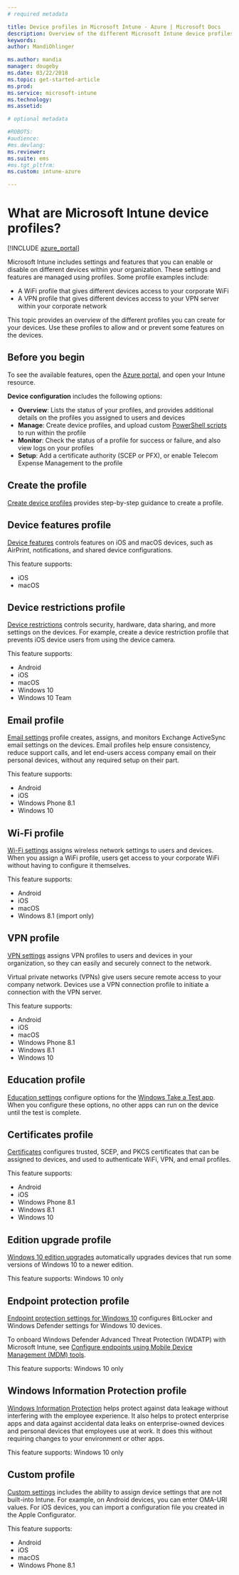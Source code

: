 ```yaml
---
# required metadata

title: Device profiles in Microsoft Intune - Azure | Microsoft Docs
description: Overview of the different Microsoft Intune device profiles, including features, restrictions, email, wifi, VPN, education, certificates, upgrade Windows 10, BitLocker and Windows defender, Windows Information Protection, and custom device configuration settings in the Azure portal. Use these profile to manage and protect data and devices in your company.
keywords:
author: MandiOhlinger

ms.author: mandia
manager: dougeby
ms.date: 03/22/2018
ms.topic: get-started-article
ms.prod:
ms.service: microsoft-intune
ms.technology:
ms.assetid:

# optional metadata

#ROBOTS:
#audience:
#ms.devlang:
ms.reviewer:
ms.suite: ems
#ms.tgt_pltfrm:
ms.custom: intune-azure

---
```


# What are Microsoft Intune device profiles?

[!INCLUDE [azure_portal](./includes/azure_portal.md)]

Microsoft Intune includes settings and features that you can enable or disable on different devices within your organization. These settings and features are managed using profiles. Some profile examples include: 

- A WiFi profile that gives different devices access to your corporate WiFi
- A VPN profile that gives different devices access to your VPN server within your corporate network

This topic provides an overview of the different profiles you can create for your devices. Use these profiles to allow and or prevent some features on the devices.

## Before you begin
To see the available features, open the [Azure portal](https://portal.azure.com), and open your Intune resource. 

**Device configuration** includes the following options:

- **Overview**: Lists the status of your profiles, and provides additional details on the profiles you assigned to users and devices
- **Manage**: Create device profiles, and upload custom [PowerShell scripts](intune-management-extension.md) to run within the profile
- **Monitor**: Check the status of a profile for success or failure, and also view logs on your profiles
- **Setup**: Add a certificate authority (SCEP or PFX), or enable Telecom Expense Management to the profile

## Create the profile

[Create device profiles](device-profile-create.md) provides step-by-step guidance to create a profile. 

## Device features profile

[Device features](device-features-configure.md) controls features on iOS and macOS devices, such as AirPrint, notifications, and shared device configurations.

This feature supports:  
- iOS 
- macOS

## Device restrictions profile
[Device restrictions](device-restrictions-configure.md) controls security, hardware, data sharing, and more settings on the devices. For example, create a device restriction profile that prevents iOS device users from using the device camera. 

This feature supports: 

- Android
- iOS
- macOS
- Windows 10
- Windows 10 Team

## Email profile
[Email settings](email-settings-configure.md) profile creates, assigns, and monitors Exchange ActiveSync email settings on the devices. Email profiles help ensure consistency, reduce support calls, and let end-users access company email on their personal devices, without any required setup on their part. 

This feature supports: 

- Android
- iOS
- Windows Phone 8.1
- Windows 10

## Wi-Fi profile
[Wi-Fi settings](wi-fi-settings-configure.md) assigns wireless network settings to users and devices. When you assign a WiFi profile, users get access to your corporate WiFi without having to configure it themselves. 

This feature supports: 

- Android
- iOS
- macOS
- Windows 8.1 (import only)

## VPN profile
[VPN settings](vpn-settings-configure.md) assigns VPN profiles to users and devices in your organization, so they can easily and securely connect to the network. 

Virtual private networks (VPNs) give users secure remote access to your company network. Devices use a VPN connection profile to initiate a connection with the VPN server. 

This feature supports: 

- Android
- iOS
- macOS
- Windows Phone 8.1
- Windows 8.1
- Windows 10

## Education profile
[Education settings](education-settings-configure.md) configure options for the [Windows Take a Test app](https://education.microsoft.com/gettrained/win10takeatest). When you configure these options, no other apps can run on the device until the test is complete.

## Certificates profile
[Certificates](certificates-configure.md) configures trusted, SCEP, and PKCS certificates that can be assigned to devices, and used to authenticate WiFi, VPN, and email profiles.

This feature supports: 

- Android
- iOS
- Windows Phone 8.1
- Windows 8.1
- Windows 10

## Edition upgrade profile
[Windows 10 edition upgrades](edition-upgrade-configure-windows-10.md) automatically upgrades devices that run some versions of Windows 10 to a newer edition.

This feature supports: Windows 10 only

## Endpoint protection profile
[Endpoint protection settings for Windows 10](endpoint-protection-windows-10.md) configures BitLocker and Windows Defender settings for Windows 10 devices.

To onboard Windows Defender Advanced Threat Protection (WDATP) with Microsoft Intune, see [Configure endpoints using Mobile Device Management (MDM) tools](https://docs.microsoft.com/windows/security/threat-protection/windows-defender-atp/configure-endpoints-mdm-windows-defender-advanced-threat-protection).

This feature supports: Windows 10 only

## Windows Information Protection profile
[Windows Information Protection](windows-information-protection-configure.md) helps protect against data leakage without interfering with the employee experience. It also helps to protect enterprise apps and data against accidental data leaks on enterprise-owned devices and personal devices that employees use at work. It does this without requiring changes to your environment or other apps.

This feature supports: Windows 10 only

## Custom profile
[Custom settings](custom-settings-configure.md) includes the ability to assign device settings that are not built-into Intune. For example, on Android devices, you can enter OMA-URI values. For iOS devices, you can import a configuration file you created in the Apple Configurator. 

This feature supports:

- Android
- iOS
- macOS
- Windows Phone 8.1